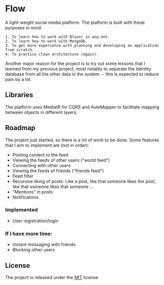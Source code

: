 
# Flow

A light-weight social media platform. The platform is built with these purposes in mind:

    1. To learn how to work with Blazor in asp.net.
    2. To learn how to work with MongoDb.
    3. To get more experience with planning and developing an application from scratch.
    4. To practice clean architecture (again).

Another major reason for the project is to try out some lessons that I learned from my previous project, most notably to separate the Identity database from all the other data in the system -- this is expected to reduce pain by a lot.


## Libraries

The platform uses MediatR for CQRS and AutoMapper to facilitate mapping between objects in different layers.

  
## Roadmap

The project just started, so there is a lot of work to be done. Some features that I aim to implement are (not in order):

- Posting content to the feed
- Viewing the feeds of other users ("world feed")
- Connecting with other users
- Viewing the feeds of friends ("friends feed")
- Feed filter
- Recursive liking of posts: Like a post, like that someone likes the post, like that someone likes that someone ...
- "Mentions" in posts
- Notifications

### Implemented

- User registration/login

### If I have more time:

- Instant messaging with friends
- Blocking other users



## License

The project is released under the [MIT](https://choosealicense.com/licenses/mit/) license.
